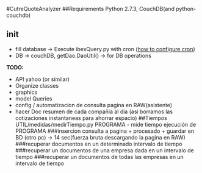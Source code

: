 #CutreQuoteAnalyzer
##Requirements
Python 2.7.3, CouchDB(and python-couchdb)
## init
* fill database -> Execute ibexQuery.py with cron
([how to configure cron](http://www.codigonomada.com/como-anadir-tareas-programadas-con-cron-linux/))
* DB -> couchDB, getDao.DaoUtil() -> for DB operations

**TODO:**
* API yahoo (or similar)
* Organize classes
* graphics
* model Queries
* config / automatizacion de consulta pagina en RAW(asistente)
* hacer Doc resumen de cada compañia al dia (asi borramos las cotizaciones instantaneas para ahorrar espacio)
##Tiempos
UTIL/medidas/medirTiempo.py PROGRAMA - mide tiempo ejecución de PROGRAMA
###insercion
consulta a pagina + procesado + guardar en BD (otro pc) -> 14 sec(fuerza bruta descargando la pagina en RAW)
###recuperar documentos en un determinado intervalo de tiempo
###recuperar un documentos de una empresa dada en un intervalo de tiempo
###recuperar un documentos de todas las empresas en un intervalo de tiempo
